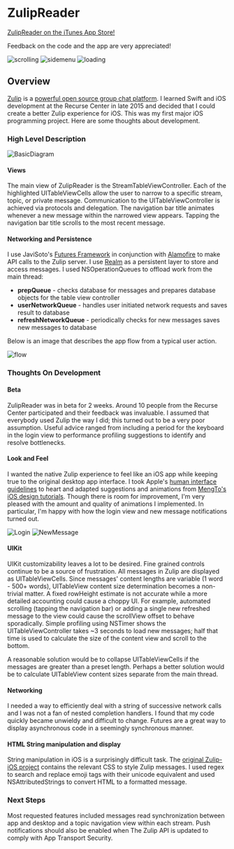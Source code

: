 # ZulipReader

[ZulipReader on the iTunes App Store!](https://itunes.apple.com/WebObjects/MZStore.woa/wa/viewSoftware?id=1106052828&mt=8)

Feedback on the code and the app are very appreciated!

![scrolling](http://i.imgur.com/cbue5KZ.gifv) ![sidemenu](http://i.imgur.com/DL4amDB.gif) ![loading](http://i.imgur.com/PVqI152.gif)

## Overview

[Zulip](https://github.com/zulip/zulip) is a [powerful open source group chat platform](https://www.zulip.org). I learned Swift and iOS development at the Recurse Center in late 2015 and decided that I could create a better Zulip experience for iOS. This was my first major iOS programming project. Here are some thoughts about development.

### High Level Description

![BasicDiagram](https://raw.githubusercontent.com/frankctan/ZulipReader/master/BasicDiagram.png)

#### Views

The main view of ZulipReader is the StreamTableViewController. Each of the highlighted UITableViewCells allow the user to narrow to a specific stream, topic, or private message. Communication to the UITableViewController is achieved via protocols and delegation. The navigation bar title animates whenever a new message within the narrowed view appears. Tapping the navigation bar title scrolls to the most recent message.

#### Networking and Persistence

I use JaviSoto's [Futures Framework](https://realm.io/news/swift-summit-javier-soto-futures/) in conjunction with [Alamofire](https://github.com/Alamofire/Alamofire) to make API calls to the Zulip server. I use [Realm](https://realm.io) as a persistent layer to store and access messages. I used NSOperationQueues to offload work from the main thread:

* **prepQueue** - checks database for messages and prepares database objects for the table view controller
* **userNetworkQueue** - handles user initiated network requests and saves result to database
* **refreshNetworkQueue** - periodically checks for new messages saves new messages to database

Below is an image that describes the app flow from a typical user action.

![flow](https://raw.githubusercontent.com/frankctan/ZulipReader/master/Flow.png)

### Thoughts On Development
#### Beta

ZulipReader was in beta for 2 weeks. Around 10 people from the Recurse Center participated and their feedback was invaluable. I assumed that everybody used Zulip the way I did; this turned out to be a very poor assumption. Useful advice ranged from including a period for the keyboard in the login view to performance profiling suggestions to identify and resolve bottlenecks.

#### Look and Feel

I wanted the native Zulip experience to feel like an iOS app while keeping true to the original desktop app interface. I took Apple's [human interface guidelines](https://developer.apple.com/library/ios/documentation/UserExperience/Conceptual/MobileHIG/) to heart and adapted suggestions and animations from [MengTo's](https://github.com/mengto/spring) [iOS design tutorials](https://designcode.io). Though there is room for improvement, I'm very pleased with the amount and quality of animations I implemented. In particular, I'm happy with how the login view and new message notifications turned out.

![Login](http://i.imgur.com/hFn7c0y.gif) ![NewMessage](http://i.imgur.com/JYLeU1G.gif)

#### UIKit

UIKit customizability leaves a lot to be desired. Fine grained controls continue to be a source of frustration. All messages in Zulip are displayed as UITableViewCells. Since messages' content lengths are variable (1 word - 500+ words), UITableView content size determination becomes a non-trivial matter. A fixed rowHeight estimate is not accurate while a more detailed accounting could cause a choppy UI. For example, automated scrolling (tapping the navigation bar) or adding a single new refreshed message to the view could cause the scrollView offset to behave sporadically. Simple profiling using NSTimer shows the UITableViewController takes ~3 seconds to load new messages; half that time is used to calculate the size of the content view and scroll to the bottom.

A reasonable solution would be to collapse UITableViewCells if the messages are greater than a preset length. Perhaps a better solution would be to calculate UITableView content sizes separate from the main thread.

#### Networking

I needed a way to efficiently deal with a string of successive network calls and I was not a fan of nested completion handlers. I found that my code quickly became unwieldy and difficult to change. Futures are a great way to display asynchronous code in a seemingly synchronous manner.

#### HTML String manipulation and display

String manipulation in iOS is a surprisingly difficult task. The [original Zulip-iOS project](https://github.com/zulip/zulip-ios) contains the relevant CSS to style Zulip messages. I used regex to search and replace emoji tags with their unicode equivalent and used NSAttributedStrings to convert HTML to a formatted message.

### Next Steps

Most requested features included messages read synchronization between app and desktop and a topic navigation view within each stream. Push notifications should also be enabled when The Zulip API is updated to comply with App Transport Security.